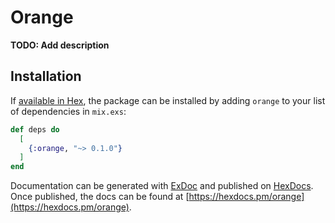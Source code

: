 # Orange

**TODO: Add description**

## Installation

If [available in Hex](https://hex.pm/docs/publish), the package can be installed
by adding `orange` to your list of dependencies in `mix.exs`:

```elixir
def deps do
  [
    {:orange, "~> 0.1.0"}
  ]
end
```

Documentation can be generated with [ExDoc](https://github.com/elixir-lang/ex_doc)
and published on [HexDocs](https://hexdocs.pm). Once published, the docs can
be found at [https://hexdocs.pm/orange](https://hexdocs.pm/orange).

